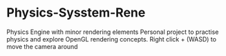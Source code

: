 # Physics-Sysstem-Rene
Physics Engine with minor rendering elements
Personal project to practise physics and explore OpenGL rendering concepts.
Right click + (WASD) to move the camera around

